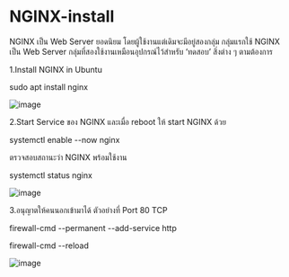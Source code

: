# NGINX-install

NGINX เป็น Web Server ยอดนิยม โดยผู้ใช้งานแต่เดิมจะมีอยู่สองกลุ่ม กลุ่มแรกใช้ NGINX เป็น Web Server กลุ่มที่สองใช้งานเหมือนอุปกรณ์ไว้สำหรับ ‘ทดสอบ’ สิ่งต่าง ๆ ตามต้องการ

1.Install NGINX in Ubuntu

sudo apt install nginx


![image](https://github.com/thanawut2903/NGINX-install/assets/159118913/94143b9b-717d-424e-b2a6-f63c65c63275)


2.Start Service ของ NGINX และเมื่อ reboot ให้ start NGINX ด้วย

systemctl enable --now nginx

ตรวจสอบสถานะว่า NGINX พร้อมใช้งาน

systemctl status nginx

![image](https://github.com/thanawut2903/NGINX-install/assets/159118913/b6cb9576-7d13-4e65-babf-e3f435d9be2f)

3.อนุญาตให้คนนอกเข้ามาได้ ตัวอย่างที่ Port 80 TCP

firewall-cmd --permanent  --add-service http

firewall-cmd --reload

![image](https://github.com/thanawut2903/NGINX-install/assets/159118913/d0e21819-f12b-46a4-8518-93ded280f1a3)



